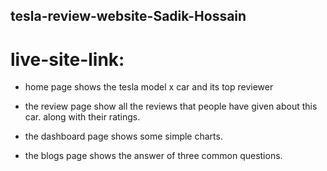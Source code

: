 ## tesla-review-website-Sadik-Hossain
# live-site-link: 
* home page shows the tesla model x car and its top reviewer 
* the review page show all the reviews that people have given about this car. along with their ratings.

* the dashboard page shows some simple charts.
* the blogs page shows the answer of three common questions. 